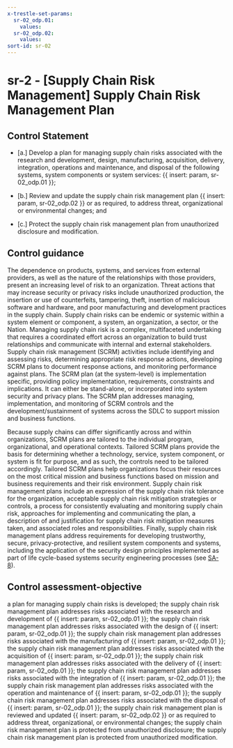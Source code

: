 ```yaml
---
x-trestle-set-params:
  sr-02_odp.01:
    values:
  sr-02_odp.02:
    values:
sort-id: sr-02
---
```


# sr-2 - \[Supply Chain Risk Management\] Supply Chain Risk Management Plan

## Control Statement

- \[a.\] Develop a plan for managing supply chain risks associated with the research and development, design, manufacturing, acquisition, delivery, integration, operations and maintenance, and disposal of the following systems, system components or system services: {{ insert: param, sr-02_odp.01 }};

- \[b.\] Review and update the supply chain risk management plan {{ insert: param, sr-02_odp.02 }} or as required, to address threat, organizational or environmental changes; and

- \[c.\] Protect the supply chain risk management plan from unauthorized disclosure and modification.

## Control guidance

The dependence on products, systems, and services from external providers, as well as the nature of the relationships with those providers, present an increasing level of risk to an organization. Threat actions that may increase security or privacy risks include unauthorized production, the insertion or use of counterfeits, tampering, theft, insertion of malicious software and hardware, and poor manufacturing and development practices in the supply chain. Supply chain risks can be endemic or systemic within a system element or component, a system, an organization, a sector, or the Nation. Managing supply chain risk is a complex, multifaceted undertaking that requires a coordinated effort across an organization to build trust relationships and communicate with internal and external stakeholders. Supply chain risk management (SCRM) activities include identifying and assessing risks, determining appropriate risk response actions, developing SCRM plans to document response actions, and monitoring performance against plans. The SCRM plan (at the system-level) is implementation specific, providing policy implementation, requirements, constraints and implications. It can either be stand-alone, or incorporated into system security and privacy plans. The SCRM plan addresses managing, implementation, and monitoring of SCRM controls and the development/sustainment of systems across the SDLC to support mission and business functions.

Because supply chains can differ significantly across and within organizations, SCRM plans are tailored to the individual program, organizational, and operational contexts. Tailored SCRM plans provide the basis for determining whether a technology, service, system component, or system is fit for purpose, and as such, the controls need to be tailored accordingly. Tailored SCRM plans help organizations focus their resources on the most critical mission and business functions based on mission and business requirements and their risk environment. Supply chain risk management plans include an expression of the supply chain risk tolerance for the organization, acceptable supply chain risk mitigation strategies or controls, a process for consistently evaluating and monitoring supply chain risk, approaches for implementing and communicating the plan, a description of and justification for supply chain risk mitigation measures taken, and associated roles and responsibilities. Finally, supply chain risk management plans address requirements for developing trustworthy, secure, privacy-protective, and resilient system components and systems, including the application of the security design principles implemented as part of life cycle-based systems security engineering processes (see [SA-8](#sa-8)).

## Control assessment-objective

a plan for managing supply chain risks is developed;
the supply chain risk management plan addresses risks associated with the research and development of {{ insert: param, sr-02_odp.01 }};
the supply chain risk management plan addresses risks associated with the design of {{ insert: param, sr-02_odp.01 }};
the supply chain risk management plan addresses risks associated with the manufacturing of {{ insert: param, sr-02_odp.01 }};
the supply chain risk management plan addresses risks associated with the acquisition of {{ insert: param, sr-02_odp.01 }};
the supply chain risk management plan addresses risks associated with the delivery of {{ insert: param, sr-02_odp.01 }};
the supply chain risk management plan addresses risks associated with the integration of {{ insert: param, sr-02_odp.01 }};
the supply chain risk management plan addresses risks associated with the operation and maintenance of {{ insert: param, sr-02_odp.01 }};
the supply chain risk management plan addresses risks associated with the disposal of {{ insert: param, sr-02_odp.01 }};
the supply chain risk management plan is reviewed and updated {{ insert: param, sr-02_odp.02 }} or as required to address threat, organizational, or environmental changes;
the supply chain risk management plan is protected from unauthorized disclosure;
the supply chain risk management plan is protected from unauthorized modification.
